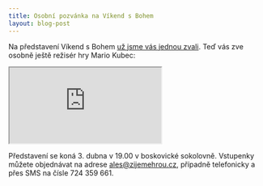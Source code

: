 ```yaml
---
title: Osobní pozvánka na Víkend s Bohem
layout: blog-post
---
```


Na představení Víkend s Bohem [už jsme vás jednou zvali][pozvanka]. Teď vás zve osobně ještě režisér hry Mario Kubec:

<iframe src="http://player.vimeo.com/video/89007068?title=0&amp;byline=0&amp;portrait=0"> </iframe>

Představení se koná 3. dubna v 19.00 v boskovické sokolovně. Vstupenky můžete objednávat na adrese <ales@zijemehrou.cz>, případně telefonicky a přes SMS na čísle 724 359 661.

[pozvanka]: /blog/2014/03/vikend-s-bohem.html